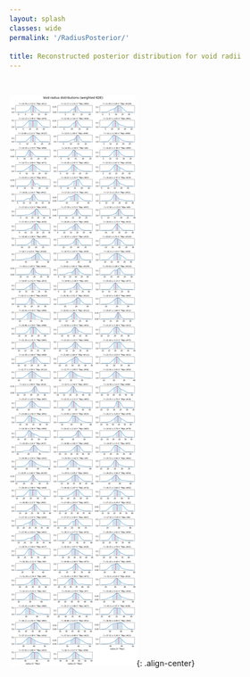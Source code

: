 ```yaml
---
layout: splash
classes: wide
permalink: '/RadiusPosterior/'

title: Reconstructed posterior distribution for void radii
---
```


<br>


![image-center](../assets/images/voids_radii_KDE.png){: .align-center}
